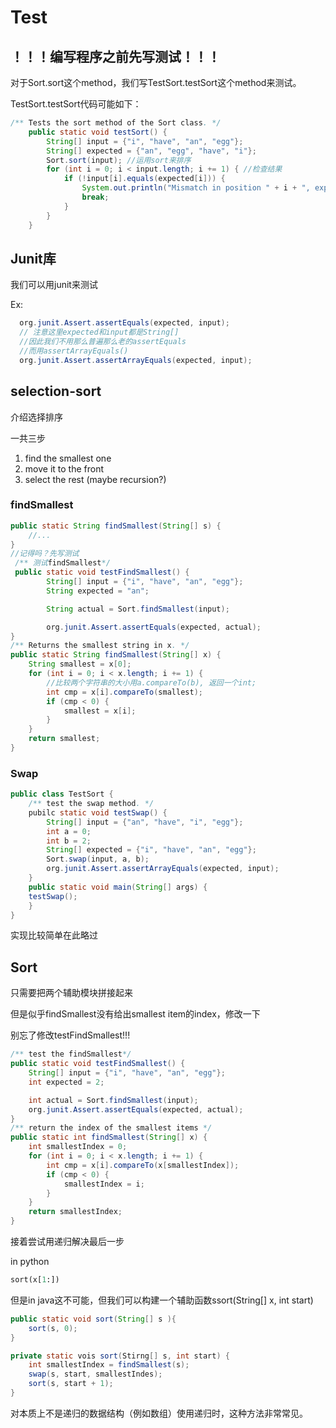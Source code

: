 # Test

## ！！！编写程序之前先写测试！！！

对于Sort.sort这个method，我们写TestSort.testSort这个method来测试。

TestSort.testSort代码可能如下：

```java
/** Tests the sort method of the Sort class. */
    public static void testSort() {
        String[] input = {"i", "have", "an", "egg"};
        String[] expected = {"an", "egg", "have", "i"};
        Sort.sort(input); //运用sort来排序
        for (int i = 0; i < input.length; i += 1) { //检查结果
            if (!input[i].equals(expected[i])) {
                System.out.println("Mismatch in position " + i + ", expected: " + expected + ", but got: " + input[i] + ".");
                break;
            }
        }
    }
```

## Junit库

我们可以用junit来测试

Ex:

```java
  org.junit.Assert.assertEquals(expected, input);
  // 注意这里expected和input都是String[]
  //因此我们不用那么普遍那么老的assertEquals
  //而用assertArrayEquals()
  org.junit.Assert.assertArrayEquals(expected, input);
```
## selection-sort
介绍选择排序

一共三步
1. find the smallest one
2. move it to the front
3. select the rest (maybe recursion?)

### findSmallest   
```java
public static String findSmallest(String[] s) {
    //...
}
//记得吗？先写测试
 /** 测试findSmallest*/
 public static void testFindSmallest() {
        String[] input = {"i", "have", "an", "egg"};
        String expected = "an";

        String actual = Sort.findSmallest(input);

        org.junit.Assert.assertEquals(expected, actual);        
}
/** Returns the smallest string in x. */
public static String findSmallest(String[] x) {
    String smallest = x[0];
    for (int i = 0; i < x.length; i += 1) {
        //比较两个字符串的大小用a.compareTo(b), 返回一个int;
        int cmp = x[i].compareTo(smallest); 
        if (cmp < 0) {
            smallest = x[i];
        }
    }
    return smallest;
}
```
### Swap
```java
public class TestSort {
    /** test the swap method. */
    pubilc static void testSwap() {
        String[] input = {"an", "have", "i", "egg"};
        int a = 0;
        int b = 2;
        String[] expected = {"i", "have", "an", "egg"};
        Sort.swap(input, a, b);
        org.junit.Assert.assertArrayEquals(expected, input);
    }
    public static void main(String[] args) {
    testSwap();
    }
}
```
实现比较简单在此略过

## Sort
只需要把两个辅助模块拼接起来

但是似乎findSmallest没有给出smallest item的index，修改一下

别忘了修改testFindSmallest!!!
```java
/** test the findSmallest*/
public static void testFindSmallest() {
    String[] input = {"i", "have", "an", "egg"};
    int expected = 2;

    int actual = Sort.findSmallest(input);
    org.junit.Assert.assertEquals(expected, actual);        
}
/** return the index of the smallest items */
public static int findSmallest(String[] x) {
    int smallestIndex = 0;
    for (int i = 0; i < x.length; i += 1) {
        int cmp = x[i].compareTo(x[smallestIndex]);
        if (cmp < 0) {
            smallestIndex = i;
        }
    }
    return smallestIndex;
}
```
接着尝试用递归解决最后一步

in python
```python
sort(x[1:])
```
但是in java这不可能，但我们可以构建一个辅助函数ssort(String[] x, int start)
```java
public static void sort(String[] s ){
    sort(s, 0);
}

private static vois sort(Stirng[] s, int start) {
    int smallestIndex = findSmallest(s);
    swap(s, start, smallestIndes);
    sort(s, start + 1);
}
```
对本质上不是递归的数据结构（例如数组）使用递归时，这种方法非常常见。
    
